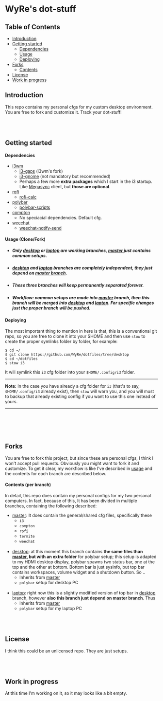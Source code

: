 # WyRe's dot-stuff
## Table of Contents
- [Introduction](#introduction)
- [Getting started](#getting-started)
  - [Dependencies](#dependencies)
  - [Usage](#usage)
  - [Deploying](#deploying)
- [Forks](#forks)
  - [Contents](#contents)
- [License](#license)
- [Work in progress](#wip)
## Introduction <a name="introduction"></a>
This repo contains my personal cfgs for my custom desktop environment. You are free to fork and customize it. Track your dot-stuff!
<br><br>
<br><br>
## Getting started <a name="getting-started"></a>
#### Dependencies <a name="dependencies"></a>
  - [i3wm](https://github.com/i3/i3)
    - [i3-gaps](https://github.com/Airblader/i3) (i3wm's fork)
    - [i3-gnome](https://github.com/csxr) (not mandatory but recommended)
    - Perhaps a few more **extra packages** which I start in the i3 startup. Like [Megasync](https://github.com/meganz/MEGAsync) client, but **those are optional**.
  - [rofi](https://github.com/DaveDavenport/rofi)
    - [rofi-calc](https://github.com/svenstaro/rofi-calc)
  - [polybar](https://github.com/jaagr/polybar)
    - [polybar-scripts](https://github.com/x70b1)
  - [compton](https://github.com/chjj/compton)
    - No speciacial dependencies. Default cfg.
  - [weechat](https://github.com/weechat/weechat)
    - [weechat-notify-send](https://github.com/s3rvac/weechat-notify-send)
#### Usage (Clone/Fork) <a name="usage"></a>
  - ##### Only [desktop](/WyRe/dotfiles/tree/master) or [laptop](/WyRe/dotfiles/tree/laptop) are _working_ branches, [master](/WyRe/dotfiles/tree/master) just contains common setups.
  - ##### [desktop](/WyRe/dotfiles/tree/desktop) and [laptop](/WyRe/dotfiles/tree/laptop) branches are completely independent, they just depend on [master branch](/WyRe/dotfiles/tree/master).
  - ##### These three branches will keep permanently separated forever.
  - ##### Workflow: common setups are made into [master](/WyRe/dotfiles/tree/master) branch, then this branch will be merged into [desktop](/WyRe/dotfiles/tree/desktop) and [laptop](/WyRe/dotfiles/tree/laptop). For specific changes just the proper branch will be pushed.
#### Deploying <a name="deploying"></a>
The most important thing to mention in here is that, this is a conventional git repo, so you are free to clone it into your $HOME and then use `stow` to create the proper symlinks folder by folder, for example:

```
$ cd ~/
$ git clone https://github.com/WyRe/dotfiles/tree/desktop
$ cd ~/dotfiles
$ stow i3
```

It will symlink this `i3` cfg folder into your `$HOME/.config/i3` folder.
____
**Note:** In the case you have already a cfg folder for `i3` (that's to say, `$HOME/.config/i3` already exist), then `stow` will warn you, and you will must to backup that already existing config if you want to use this one instead of yours.
____
<br><br>
<br><br>
## Forks <a name="forks"></a>
You are free to fork this project, but since these are personal cfgs, I think I won't accept pull requests. Obviously you might want to fork it and customize. To get it clear, my workflow is like I've described in [usage](#usage) and the contents for each branch are described below.
#### Contents (per branch) <a name="contents"></a>
In detail, this repo does contain my personal configs for my two personal computers. In fact, because of this, It has been divided in multiple branches, containing the following described:
  - [master](/WyRe/dotfiles/tree/master): It does contain the general/shared cfg files, specifically these
    - `i3`
    - `compton`
    - `rofi`
    - `termite`
    - `weechat`
<br><br>
  - [desktop](/WyRe/dotfiles/tree/desktop): at this moment this branch contains **the same files than [master](/WyRe/dotfiles/tree/master), but with an extra folder** for polybar setup; this setup is adapted to my HDMI desktop display, polybar spawns two status bar, one at the top and the other at bottom. Bottom bar is just sysinfo, but top bar contains workspaces, volume widget and a shutdown button. So ..
    - Inherits from [master](/WyRe/dotfiles/tree/master)
    - `polybar` setup for desktop PC
<br><br>
  - [laptop](/WyRe/dotfiles/tree/laptop): right now this is a slightly modified version of top bar in [desktop](/WyRe/dotfiles/tree/desktop) branch, however **also this branch just depend on master branch**. Thus
    - Inherits from [master](/WyRe/dotfiles/tree/master)
    - `polybar` setup for my laptop PC
<br><br>
<br><br>
## License <a name="license"></a>
I think this could be an unlicensed repo. They are just setups.
<br><br>
<br><br>
## Work in progress <a name="wip"></a>

At this time I'm working on it, so it may looks like a bit empty.


